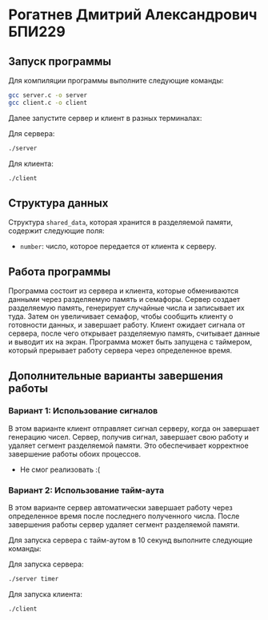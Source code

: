 # Рогатнев Дмитрий Александрович БПИ229

## Запуск программы

Для компиляции программы выполните следующие команды:

```bash
gcc server.c -o server
gcc client.c -o client
```

Далее запустите сервер и клиент в разных терминалах:

Для сервера:

```bash
./server
```

Для клиента:

```bash
./client
```

## Структура данных

Структура `shared_data`, которая хранится в разделяемой памяти, содержит следующие поля:

- `number`: число, которое передается от клиента к серверу.

## Работа программы

Программа состоит из сервера и клиента, которые обмениваются данными через разделяемую память и семафоры. Сервер создает разделяемую память, генерирует случайные числа и записывает их туда. Затем он увеличивает семафор, чтобы сообщить клиенту о готовности данных, и завершает работу. Клиент ожидает сигнала от сервера, после чего открывает разделяемую память, считывает данные и выводит их на экран. Программа может быть запущена с таймером, который прерывает работу сервера через определенное время.

## Дополнительные варианты завершения работы

### Вариант 1: Использование сигналов

В этом варианте клиент отправляет сигнал серверу, когда он завершает генерацию чисел. Сервер, получив сигнал, завершает
свою работу и удаляет сегмент разделяемой памяти. Это обеспечивает корректное завершение работы обоих процессов.

- Не смог реализовать :(

### Вариант 2: Использование тайм-аута

В этом варианте сервер автоматически завершает работу через определенное время после последнего полученного числа. После завершения работы
сервер удаляет сегмент разделяемой памяти.

Для запуска сервера с тайм-аутом в 10 секунд выполните следующие команды:

Для запуска сервера:

```bash
./server timer
```

Для запуска клиента:

```bash
./client
```

